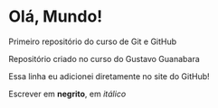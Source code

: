 # Olá, Mundo!
Primeiro repositório do curso de Git e GitHub

Repositório criado no curso do Gustavo Guanabara

Essa linha eu adicionei diretamente no site do GitHub!

Escrever em **negrito**, em *itálico*
